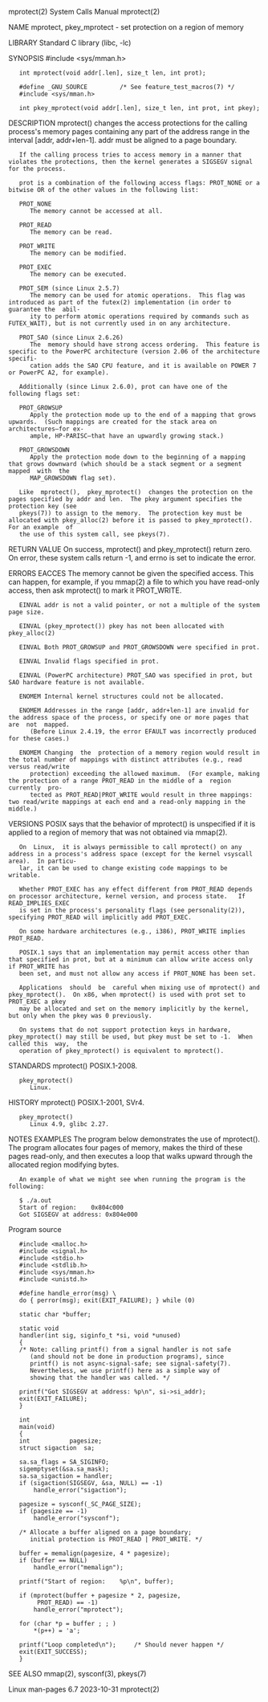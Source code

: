 mprotect(2)							      System Calls Manual							   mprotect(2)

NAME
       mprotect, pkey_mprotect - set protection on a region of memory

LIBRARY
       Standard C library (libc, -lc)

SYNOPSIS
       #include <sys/mman.h>

       int mprotect(void addr[.len], size_t len, int prot);

       #define _GNU_SOURCE	       /* See feature_test_macros(7) */
       #include <sys/mman.h>

       int pkey_mprotect(void addr[.len], size_t len, int prot, int pkey);

DESCRIPTION
       mprotect()  changes  the	 access	 protections  for  the	calling	 process's  memory  pages  containing  any  part  of the address range in the interval
       [addr, addr+len-1].  addr must be aligned to a page boundary.

       If the calling process tries to access memory in a manner that violates the protections, then the kernel generates a SIGSEGV signal for the process.

       prot is a combination of the following access flags: PROT_NONE or a bitwise OR of the other values in the following list:

       PROT_NONE
	      The memory cannot be accessed at all.

       PROT_READ
	      The memory can be read.

       PROT_WRITE
	      The memory can be modified.

       PROT_EXEC
	      The memory can be executed.

       PROT_SEM (since Linux 2.5.7)
	      The memory can be used for atomic operations.  This flag was introduced as part of the futex(2) implementation (in order to guarantee the	 abil‐
	      ity to perform atomic operations required by commands such as FUTEX_WAIT), but is not currently used in on any architecture.

       PROT_SAO (since Linux 2.6.26)
	      The  memory should have strong access ordering.  This feature is specific to the PowerPC architecture (version 2.06 of the architecture specifi‐
	      cation adds the SAO CPU feature, and it is available on POWER 7 or PowerPC A2, for example).

       Additionally (since Linux 2.6.0), prot can have one of the following flags set:

       PROT_GROWSUP
	      Apply the protection mode up to the end of a mapping that grows upwards.	(Such mappings are created for the stack area on architectures—for ex‐
	      ample, HP-PARISC—that have an upwardly growing stack.)

       PROT_GROWSDOWN
	      Apply the protection mode down to the beginning of a mapping that grows downward (which should be a stack segment or a segment mapped  with  the
	      MAP_GROWSDOWN flag set).

       Like  mprotect(),  pkey_mprotect()  changes the protection on the pages specified by addr and len.  The pkey argument specifies the protection key (see
       pkeys(7)) to assign to the memory.  The protection key must be allocated with pkey_alloc(2) before it is passed to pkey_mprotect().  For an example  of
       the use of this system call, see pkeys(7).

RETURN VALUE
       On success, mprotect() and pkey_mprotect() return zero.	On error, these system calls return -1, and errno is set to indicate the error.

ERRORS
       EACCES The  memory  cannot be given the specified access.  This can happen, for example, if you mmap(2) a file to which you have read-only access, then
	      ask mprotect() to mark it PROT_WRITE.

       EINVAL addr is not a valid pointer, or not a multiple of the system page size.

       EINVAL (pkey_mprotect()) pkey has not been allocated with pkey_alloc(2)

       EINVAL Both PROT_GROWSUP and PROT_GROWSDOWN were specified in prot.

       EINVAL Invalid flags specified in prot.

       EINVAL (PowerPC architecture) PROT_SAO was specified in prot, but SAO hardware feature is not available.

       ENOMEM Internal kernel structures could not be allocated.

       ENOMEM Addresses in the range [addr, addr+len-1] are invalid for the address space of the process, or specify one or more pages that  are  not  mapped.
	      (Before Linux 2.4.19, the error EFAULT was incorrectly produced for these cases.)

       ENOMEM Changing	the  protection of a memory region would result in the total number of mappings with distinct attributes (e.g., read versus read/write
	      protection) exceeding the allowed maximum.  (For example, making the protection of a range PROT_READ in the middle of a  region  currently  pro‐
	      tected as PROT_READ|PROT_WRITE would result in three mappings: two read/write mappings at each end and a read-only mapping in the middle.)

VERSIONS
       POSIX says that the behavior of mprotect() is unspecified if it is applied to a region of memory that was not obtained via mmap(2).

       On  Linux,  it is always permissible to call mprotect() on any address in a process's address space (except for the kernel vsyscall area).  In particu‐
       lar, it can be used to change existing code mappings to be writable.

       Whether PROT_EXEC has any effect different from PROT_READ depends on processor architecture, kernel version, and process state.	 If  READ_IMPLIES_EXEC
       is set in the process's personality flags (see personality(2)), specifying PROT_READ will implicitly add PROT_EXEC.

       On some hardware architectures (e.g., i386), PROT_WRITE implies PROT_READ.

       POSIX.1 says that an implementation may permit access other than that specified in prot, but at a minimum can allow write access only if PROT_WRITE has
       been set, and must not allow any access if PROT_NONE has been set.

       Applications  should  be	 careful when mixing use of mprotect() and pkey_mprotect().  On x86, when mprotect() is used with prot set to PROT_EXEC a pkey
       may be allocated and set on the memory implicitly by the kernel, but only when the pkey was 0 previously.

       On systems that do not support protection keys in hardware, pkey_mprotect() may still be used, but pkey must be set to -1.  When called this  way,  the
       operation of pkey_mprotect() is equivalent to mprotect().

STANDARDS
       mprotect()
	      POSIX.1-2008.

       pkey_mprotect()
	      Linux.

HISTORY
       mprotect()
	      POSIX.1-2001, SVr4.

       pkey_mprotect()
	      Linux 4.9, glibc 2.27.

NOTES
EXAMPLES
       The  program  below demonstrates the use of mprotect().	The program allocates four pages of memory, makes the third of these pages read-only, and then
       executes a loop that walks upward through the allocated region modifying bytes.

       An example of what we might see when running the program is the following:

	   $ ./a.out
	   Start of region:	   0x804c000
	   Got SIGSEGV at address: 0x804e000

   Program source

       #include <malloc.h>
       #include <signal.h>
       #include <stdio.h>
       #include <stdlib.h>
       #include <sys/mman.h>
       #include <unistd.h>

       #define handle_error(msg) \
	   do { perror(msg); exit(EXIT_FAILURE); } while (0)

       static char *buffer;

       static void
       handler(int sig, siginfo_t *si, void *unused)
       {
	   /* Note: calling printf() from a signal handler is not safe
	      (and should not be done in production programs), since
	      printf() is not async-signal-safe; see signal-safety(7).
	      Nevertheless, we use printf() here as a simple way of
	      showing that the handler was called. */

	   printf("Got SIGSEGV at address: %p\n", si->si_addr);
	   exit(EXIT_FAILURE);
       }

       int
       main(void)
       {
	   int		     pagesize;
	   struct sigaction  sa;

	   sa.sa_flags = SA_SIGINFO;
	   sigemptyset(&sa.sa_mask);
	   sa.sa_sigaction = handler;
	   if (sigaction(SIGSEGV, &sa, NULL) == -1)
	       handle_error("sigaction");

	   pagesize = sysconf(_SC_PAGE_SIZE);
	   if (pagesize == -1)
	       handle_error("sysconf");

	   /* Allocate a buffer aligned on a page boundary;
	      initial protection is PROT_READ | PROT_WRITE. */

	   buffer = memalign(pagesize, 4 * pagesize);
	   if (buffer == NULL)
	       handle_error("memalign");

	   printf("Start of region:	   %p\n", buffer);

	   if (mprotect(buffer + pagesize * 2, pagesize,
			PROT_READ) == -1)
	       handle_error("mprotect");

	   for (char *p = buffer ; ; )
	       *(p++) = 'a';

	   printf("Loop completed\n");	   /* Should never happen */
	   exit(EXIT_SUCCESS);
       }

SEE ALSO
       mmap(2), sysconf(3), pkeys(7)

Linux man-pages 6.7							  2023-10-31								   mprotect(2)
